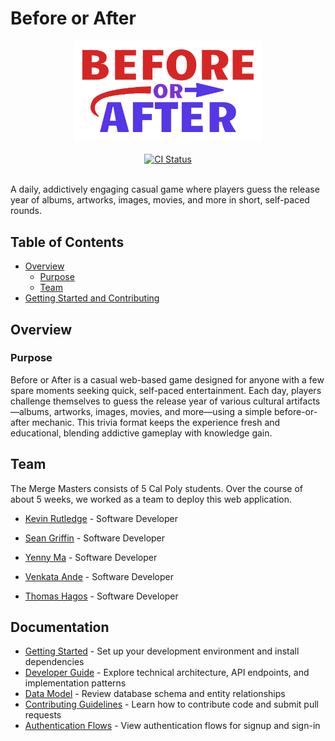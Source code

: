 # Before or After

<div align="center">
  <img src="packages/react-frontend/public/assets/logo.svg" alt="Before or After Logo" width="300"/>
  <br/><br/>
  <a href="https://github.com/kevinrutledge/before-or-after/actions/workflows/ci.yml">
    <img src="https://github.com/kevinrutledge/before-or-after/actions/workflows/ci.yml/badge.svg" alt="CI Status">
  </a>
  <br/><br/>
</div>

A daily, addictively engaging casual game where players guess the release year
of albums, artworks, images, movies, and more in short, self-paced rounds.

## Table of Contents

- [Overview](#overview)
  - [Purpose](#purpose)
  - [Team](#team)
- [Getting Started and Contributing](#getting-started-and-contributing)

## Overview

### Purpose

Before or After is a casual web-based game designed for anyone with a few spare
moments seeking quick, self-paced entertainment. Each day, players challenge
themselves to guess the release year of various cultural artifacts—albums,
artworks, images, movies, and more—using a simple before-or-after mechanic. This
trivia format keeps the experience fresh and educational, blending addictive
gameplay with knowledge gain.

## Team

The Merge Masters consists of 5 Cal Poly students. Over the course of about 5
weeks, we worked as a team to deploy this web application.

- [Kevin Rutledge](https://www.linkedin.com/in/rutledge-kevin/) - Software
  Developer

- [Sean Griffin](https://www.linkedin.com/in/sean-griffin-9855b126b/) - Software
  Developer

- [Yenny Ma](https://www.linkedin.com/in/yenny-ma/) - Software Developer

- [Venkata Ande](https://www.linkedin.com/in/venkata-g-ande-1b2057334/) -
  Software Developer

- [Thomas Hagos](https://www.linkedin.com/in/thomashagos/) - Software Developer

## Documentation

- [Getting Started](docs/getting-started.md) - Set up your development
  environment and install dependencies
- [Developer Guide](docs/developer-guide.md) - Explore technical architecture,
  API endpoints, and implementation patterns
- [Data Model](docs/data-model.puml) - Review database schema and entity
  relationships
- [Contributing Guidelines](docs/CONTRIBUTING.md) - Learn how to contribute code
  and submit pull requests
- [Authentication Flows](docs/README.md) - View authentication flows for signup
  and sign-in
